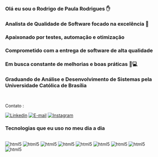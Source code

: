 ### Olá eu sou o Rodrigo de Paula Rodrigues ✋

### Analista de Qualidade de Software focado na excelência 🌟 
### Apaixonado por testes, automação e otimização 
### Comprometido com a entrega de software de alta qualidade
### Em busca constante de melhorias e boas práticas 🧪💻 
### Graduando de Análise e Desenvolvimento de Sistemas pela Universidade Católica de Brasília

<br>

Contato : 


[![Linkedin](https://img.shields.io/badge/LinkedIn-0077B5?style=for-the-badge&logo=linkedin&logoColor=white)](https://www.linkedin.com/in/rodrigo-de-paula-rodrigues-7968b6297/)
[![E-mail](https://img.shields.io/badge/Gmail-D14836?style=for-the-badge&logo=gmail&logoColor=white)](rodrigodepauladev@gmail.com)
[![Instagram](https://img.shields.io/badge/Instagram-E4405F?style=for-the-badge&logo=instagram&logoColor=white)](https://www.instagram.com/maisdedoismilgols/)


### Tecnologias que eu uso no meu dia a dia
<div style="display: inline_block"><br/>

<img allign="center" alt="html5" src="https://img.shields.io/badge/cypress-239120?style=for-the-badge&logo=cypress">
<img allign="center" alt="html5" src="https://img.shields.io/badge/Cucumber-43B02A?style=for-the-badge&logo=cucumber&logoColor=white">
<img allign="center" alt="html5" src="https://img.shields.io/badge/HTML5-E34F26?style=for-the-badge&logo=html5&logoColor=white">
<img allign="center" alt="html5" src="https://img.shields.io/badge/CSS3-1572B6?style=for-the-badge&logo=css3&logoColor=white">
<img allign="center" alt="html5" src="https://img.shields.io/badge/JavaScript-F7DF1E?style=for-the-badge&logo=javascript&logoColor=black">
<img allign="center" alt="html5" src="https://img.shields.io/badge/Node.js-43853D?style=for-the-badge&logo=node.js&logoColor=white">
<img allign="center" alt="html5" src="https://img.shields.io/badge/React-20232A?style=for-the-badge&logo=react&logoColor=61DAFB">
<img allign="center" alt="html5" src="https://img.shields.io/badge/MySQL-00000F?style=for-the-badge&logo=mysql&logoColor=white">
<img allign="center" alt="html5" src="https://img.shields.io/badge/GIT-E44C30?style=for-the-badge&logo=git&logoColor=white">


</div><br>

